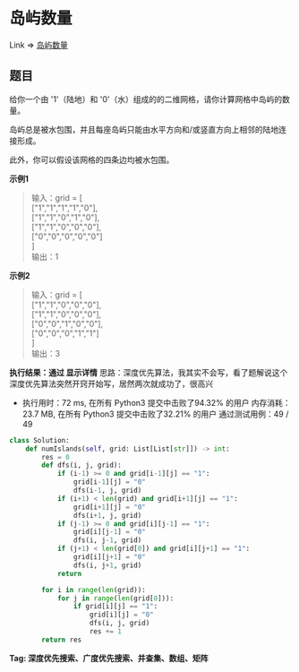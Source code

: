 # 岛屿数量

Link => [岛屿数量](https://leetcode-cn.com/problems/number-of-islands/)

## 题目
给你一个由 '1'（陆地）和 '0'（水）组成的的二维网格，请你计算网格中岛屿的数量。

岛屿总是被水包围，并且每座岛屿只能由水平方向和/或竖直方向上相邻的陆地连接形成。

此外，你可以假设该网格的四条边均被水包围。

**示例1**
>输入：grid = [<br />
  ["1","1","1","1","0"],<br />
  ["1","1","0","1","0"],<br />
  ["1","1","0","0","0"],<br />
  ["0","0","0","0","0"]<br />
]<br />
>输出：1<br />


**示例2**
>输入：grid = [<br />
  ["1","1","0","0","0"],<br />
  ["1","1","0","0","0"],<br />
  ["0","0","1","0","0"],<br />
  ["0","0","0","1","1"]<br />
]<br />
>输出：3<br />

**执行结果：通过 显示详情**
思路：深度优先算法，我其实不会写，看了题解说这个深度优先算法突然开窍开始写，居然两次就成功了，很高兴

- 执行用时：72 ms, 在所有 Python3 提交中击败了94.32% 的用户
内存消耗：23.7 MB, 在所有 Python3 提交中击败了32.21% 的用户
通过测试用例：49 / 49
```python
class Solution:
    def numIslands(self, grid: List[List[str]]) -> int:
        res = 0
        def dfs(i, j, grid):
            if (i-1) >= 0 and grid[i-1][j] == "1":
                grid[i-1][j] = "0"
                dfs(i-1, j, grid)
            if (i+1) < len(grid) and grid[i+1][j] == "1":
                grid[i+1][j] = "0"
                dfs(i+1, j, grid)
            if (j-1) >= 0 and grid[i][j-1] == "1":
                grid[i][j-1] = "0"
                dfs(i, j-1, grid)
            if (j+1) < len(grid[0]) and grid[i][j+1] == "1":
                grid[i][j+1] = "0"
                dfs(i, j+1, grid)
            return

        for i in range(len(grid)):
            for j in range(len(grid[0])):
                if grid[i][j] == "1":
                    grid[i][j] = "0"
                    dfs(i, j, grid)
                    res += 1
        return res
```
**Tag: 深度优先搜索、广度优先搜索、并查集、数组、矩阵**
